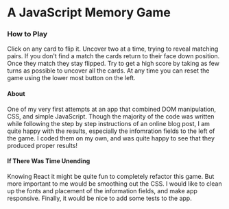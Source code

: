 # A JavaScript Memory Game

### How to Play
Click on any card to flip it. Uncover two at a time, trying to reveal matching pairs. If you don't
find a match the cards return to their face down position. Once they match they stay flipped. Try
to get a high score by taking as few turns as possible to uncover all the cards. At any time you
can reset the game using the lower most button on the left.

#### About
One of my very first attempts at an app that combined DOM manipulation, CSS, and simple JavaScript.
Though the majority of the code was written while following the step by step instructions of an online
blog post, I am quite happy with the results, especially the infomration fields to the left of the
game. I coded them on my own, and was quite happy to see that they produced proper results!

#### If There Was Time Unending
Knowing React it might be quite fun to completely refactor this game. But more important to me would
be smoothing out the CSS. I would like to clean up the fonts and placement of the information fields,
and make app responsive. Finally, it would be nice to add some tests to the app.
